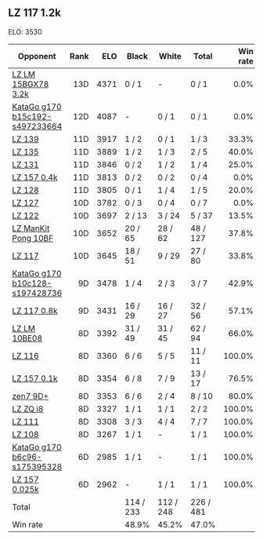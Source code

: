 ## LZ 117 1.2k ##

ELO: 3530

Opponent | Rank | ELO | Black | White | Total | Win rate
---------|-----:|----:|-------|-------|-------|-------:
[LZ LM 15BGX78 3.2k](LZ%20LM%2015BGX78%203.2k.md) | 13D | 4371 | 0 / 1 | - | 0 / 1 | 0.0%
[KataGo g170 b15c192-s497233664](KataGo%20g170%20b15c192-s497233664.md) | 12D | 4087 | - | 0 / 1 | 0 / 1 | 0.0%
[LZ 139](LZ%20139.md) | 11D | 3917 | 1 / 2 | 0 / 1 | 1 / 3 | 33.3%
[LZ 135](LZ%20135.md) | 11D | 3889 | 1 / 2 | 1 / 3 | 2 / 5 | 40.0%
[LZ 131](LZ%20131.md) | 11D | 3846 | 0 / 2 | 1 / 2 | 1 / 4 | 25.0%
[LZ 157 0.4k](LZ%20157%200.4k.md) | 11D | 3813 | 0 / 2 | 0 / 2 | 0 / 4 | 0.0%
[LZ 128](LZ%20128.md) | 11D | 3805 | 0 / 1 | 1 / 4 | 1 / 5 | 20.0%
[LZ 127](LZ%20127.md) | 10D | 3782 | 0 / 3 | 0 / 4 | 0 / 7 | 0.0%
[LZ 122](LZ%20122.md) | 10D | 3697 | 2 / 13 | 3 / 24 | 5 / 37 | 13.5%
[LZ ManKit Pong 10BF](LZ%20ManKit%20Pong%2010BF.md) | 10D | 3652 | 20 / 65 | 28 / 62 | 48 / 127 | 37.8%
[LZ 117](LZ%20117.md) | 10D | 3645 | 18 / 51 | 9 / 29 | 27 / 80 | 33.8%
[KataGo g170 b10c128-s197428736](KataGo%20g170%20b10c128-s197428736.md) | 9D | 3478 | 1 / 4 | 2 / 3 | 3 / 7 | 42.9%
[LZ 117 0.8k](LZ%20117%200.8k.md) | 9D | 3431 | 16 / 29 | 16 / 27 | 32 / 56 | 57.1%
[LZ LM 10BE08](LZ%20LM%2010BE08.md) | 8D | 3392 | 31 / 49 | 31 / 45 | 62 / 94 | 66.0%
[LZ 116](LZ%20116.md) | 8D | 3360 | 6 / 6 | 5 / 5 | 11 / 11 | 100.0%
[LZ 157 0.1k](LZ%20157%200.1k.md) | 8D | 3354 | 6 / 8 | 7 / 9 | 13 / 17 | 76.5%
[zen7 9D+](zen7%209D+.md) | 8D | 3353 | 6 / 6 | 2 / 4 | 8 / 10 | 80.0%
[LZ ZQ i8](LZ%20ZQ%20i8.md) | 8D | 3327 | 1 / 1 | 1 / 1 | 2 / 2 | 100.0%
[LZ 111](LZ%20111.md) | 8D | 3308 | 3 / 3 | 4 / 4 | 7 / 7 | 100.0%
[LZ 108](LZ%20108.md) | 8D | 3267 | 1 / 1 | - | 1 / 1 | 100.0%
[KataGo g170 b6c96-s175395328](KataGo%20g170%20b6c96-s175395328.md) | 6D | 2985 | 1 / 1 | - | 1 / 1 | 100.0%
[LZ 157 0.025k](LZ%20157%200.025k.md) | 6D | 2962 | - | 1 / 1 | 1 / 1 | 100.0%
Total | | | 114 / 233 | 112 / 248 | 226 / 481 | 
Win rate| | | 48.9% | 45.2% | 47.0% | 
